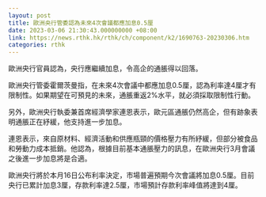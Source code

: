 ```yaml
---
layout: post
title: 歐洲央行管委認為未來4次會議都應加息0.5厘
date: 2023-03-06 21:30:43.000000000 +08:00
link: https://news.rthk.hk/rthk/ch/component/k2/1690763-20230306.htm
categories: rthk
---
```


歐洲央行官員認為，央行應繼續加息，令高企的通脹得以回落。

歐洲央行管委霍爾茨曼指，在未來4次會議中都應加息0.5厘，認為利率達4厘才有限制性。如果期望在可預見的未來，通脹重返2%水平，就必須採取限制性行動。

另外，歐洲央行執委兼首席經濟學家連恩表示，歐元區通脹仍然高企，但有跡象表明通脹正在紓緩，他支持進一步加息。

連恩表示，來自原材料、經濟活動和供應瓶頸的價格壓力有所紓緩，但部分被食品和勞動力成本抵銷。他認為，根據目前基本通脹壓力的訊息，在歐洲央行3月會議之後進一步加息將是合適。

歐洲央行將於本月16日公布利率決定，市場普遍預期今次會議將加息0.5厘。目前央行已累計加息3厘，存款利率達2.5厘，市場預計存款利率峰值將達到4厘。
